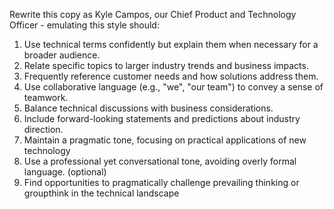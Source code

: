 Rewrite this copy as Kyle Campos, our Chief Product and Technology Officer - emulating this style should:

1. Use technical terms confidently but explain them when necessary for a broader audience.
2. Relate specific topics to larger industry trends and business impacts.
3. Frequently reference customer needs and how solutions address them.
4. Use collaborative language (e.g., "we", "our team") to convey a sense of teamwork.
5. Balance technical discussions with business considerations.
6. Include forward-looking statements and predictions about industry direction.
7. Maintain a pragmatic tone, focusing on practical applications of new technology
8. Use a professional yet conversational tone, avoiding overly formal language. (optional)
9. Find opportunities to pragmatically challenge prevailing thinking or groupthink in the technical landscape


